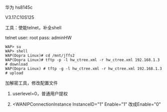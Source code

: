华为 hs8145c 

V3.17.C10S125

工具：使能telnet，补全shell

telnet
user: root
pass: adminHW

```
WAP> su
WAP> shell
WAP(Dopra Linux)# cd /mnt/jffs2
WAP(Dopra Linux)# tftp -p -l hw_ctree.xml -r hw_ctree.xml 192.168.1.3	# download
WAP(Dopra Linux) # tftp -g -l hw_ctree.xml -r hw_ctree.xml 192.168.1.3 	# upload
```

加解密工具，修改配置文件

1. userlevel=0，普通用户提权

2. <WANIPConnectionInstance InstanceID="1" Enable="1" 改成Enable="0"